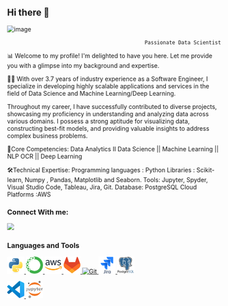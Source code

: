 ## Hi there 👋

![image](https://github.com/user-attachments/assets/cf71aceb-58bb-444c-8b36-40559733d214)
  
                                                 Passionate Data Scientist
📊 Welcome to my profile! I'm delighted to have you here. Let me provide you with a glimpse into my background and expertise.

👩‍💻 With over 3.7 years of industry experience as a Software Engineer, I specialize in developing highly scalable applications and services in the field of Data Science and Machine Learning/Deep Learning.

Throughout my career, I have successfully contributed to diverse projects, showcasing my proficiency in understanding and analyzing data across various domains. I possess a strong aptitude for visualizing data, constructing best-fit models, and providing valuable insights to address complex business problems.

🚀Core Competencies: Data Analytics II Data Science || Machine Learning || NLP OCR || Deep Learning

🛠️Technical Expertise:
Programming languages : Python
Libraries : Scikit-learn, Numpy , Pandas, Matplotlib and Seaborn.
Tools: Jupyter, Spyder, Visual Studio Code, Tableau, Jira, Git.
Database: PostgreSQL
Cloud Platforms :AWS

### Connect With me:

<a href="https://www.linkedin.com/in/karanam-mohanbabu">
  <img src="https://cdn.jsdelivr.net/gh/devicons/devicon/icons/linkedin/linkedin-original.svg" width="30" />
</a>



### Languages and Tools

<p align="left">
  <a href="https://www.python.org" target="_blank" rel="noreferrer">
    <img src="https://raw.githubusercontent.com/devicons/devicon/master/icons/python/python-original.svg" alt="Python" width="40" height="40"/>
  </a>
  <a href="https://www.anaconda.com/" target="_blank" rel="noreferrer">
    <img src="https://raw.githubusercontent.com/devicons/devicon/master/icons/anaconda/anaconda-original.svg" alt="Anaconda" width="40" height="40"/>
  </a>
  <a href="https://aws.amazon.com" target="_blank" rel="noreferrer">
    <img src="https://raw.githubusercontent.com/devicons/devicon/master/icons/amazonwebservices/amazonwebservices-original-wordmark.svg" alt="AWS" width="40" height="40"/>
  </a>
  <a href="https://about.gitlab.com/" target="_blank" rel="noreferrer">
    <img src="https://raw.githubusercontent.com/devicons/devicon/master/icons/gitlab/gitlab-original.svg" alt="GitLab" width="40" height="40"/>
  </a>
  <a href="https://git-scm.com/" target="_blank" rel="noreferrer">
    <img src="https://www.vectorlogo.zone/logos/git-scm/git-scm-icon.svg" alt="Git" width="40" height="40"/>
  </a>
  <a href="https://www.atlassian.com/software/jira" target="_blank" rel="noreferrer">
    <img src="https://raw.githubusercontent.com/devicons/devicon/master/icons/jira/jira-original-wordmark.svg" alt="Jira" width="40" height="40"/>
  </a>
  <a href="https://www.postgresql.org/" target="_blank" rel="noreferrer">
    <img src="https://raw.githubusercontent.com/devicons/devicon/master/icons/postgresql/postgresql-original-wordmark.svg" alt="PostgreSQL" width="40" height="40"/>
</a>
</p>
<p align="left">
  <a href="https://code.visualstudio.com/" target="_blank" rel="noreferrer">
    <img src="https://raw.githubusercontent.com/devicons/devicon/master/icons/vscode/vscode-original.svg" alt="VS Code" width="40" height="40"/>
  </a>
<a href="https://jupyter.org/" target="_blank" rel="noreferrer">
<img src="https://raw.githubusercontent.com/devicons/devicon/master/icons/jupyter/jupyter-original-wordmark.svg"
  alt="Jupyter" width="40" height="40"/>
</a>
</p>
